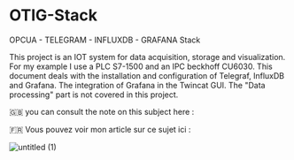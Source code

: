 # OTIG-Stack
OPCUA - TELEGRAM - INFLUXDB - GRAFANA Stack

This project is an IOT system for data acquisition, storage and visualization. For my example I use a PLC S7-1500 and an IPC beckhoff CU6030.
This document deals with the installation and configuration of Telegraf, InfluxDB and Grafana. The integration of Grafana in the Twincat GUI. 
The "Data processing" part is not covered in this project.


🇬🇧 you can consult the note on this subject here : 

🇫🇷 Vous pouvez voir mon article sur ce sujet ici :

![untitled (1)](https://user-images.githubusercontent.com/86775549/151128897-7e9a242f-0120-4337-94d7-03259ece34aa.png)

